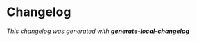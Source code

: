 # Changelog


_This changelog was generated with **[generate-local-changelog](https://github.com/neogeek/generate-local-changelog)**_
